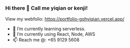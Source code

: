 ### Hi there 👋 Call me yiqian or kenji!
View my webfolio: https://portfolio-gohyiqian.vercel.app/

- 🔭 I’m currently learning serverless.
- 🌱 I’m currently using React, Node, AWS
- 📫 Reach me @: +65 9129 5608

<!-- - 👯 I’m looking to collaborate on ...
- 🤔 I’m looking for help with ...
- 😄 Pronouns: ...
- ⚡ Fun fact: ...
- 💬 Ask me about ...
 -->
